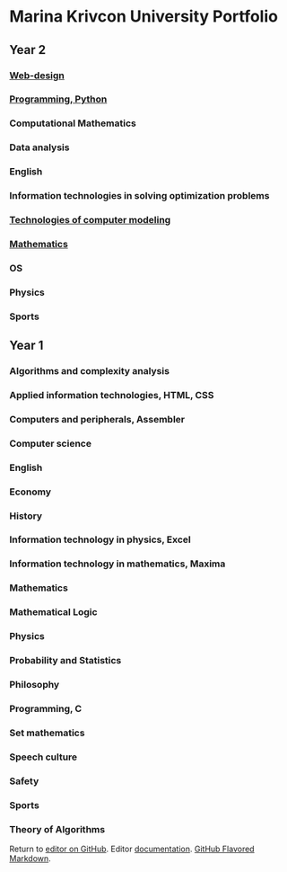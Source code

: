 # Marina Krivcon University Portfolio
## Year 2
### [Web-design](https://github.com/Meao/university-portfolio/blob/master/web/web.md)
### [Programming, Python](https://github.com/Meao/university-portfolio/blob/master/python/python.md)
### Computational Mathematics 
### Data analysis
### English
### Information technologies in solving optimization problems 
### [Technologies of computer modeling](https://github.com/Meao/dietapp)
### [Mathematics](https://sites.google.com/site/krivcunmarinait/home/2-курс/2-семестр/компьютерная-алгебра)
### OS 
### Physics
### Sports


## Year 1
### Algorithms and complexity analysis
### Applied information technologies, HTML, CSS
### Computers and peripherals, Assembler
### Computer science
### English
### Economy
### History
### Information technology in physics, Excel
### Information technology in mathematics, Maxima
### Mathematics
### Mathematical Logic
### Physics
### Probability and Statistics
### Philosophy
### Programming, C
### Set mathematics
### Speech culture
### Safety
### Sports
### Theory of Algorithms

Return to [editor on GitHub](https://github.com/Meao/university-portfolio/edit/master/index.md). Editor [documentation](https://help.github.com/categories/github-pages-basics/). [GitHub Flavored Markdown](https://guides.github.com/features/mastering-markdown/).
